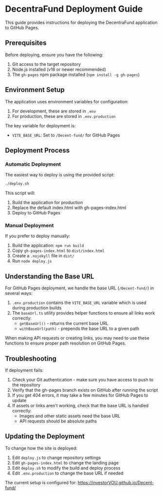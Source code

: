 # DecentraFund Deployment Guide

This guide provides instructions for deploying the DecentraFund application to GitHub Pages.

## Prerequisites

Before deploying, ensure you have the following:

1. Git access to the target repository
2. Node.js installed (v16 or newer recommended)
3. The `gh-pages` npm package installed (`npm install -g gh-pages`)

## Environment Setup

The application uses environment variables for configuration:

1. For development, these are stored in `.env`
2. For production, these are stored in `.env.production`

The key variable for deployment is:

- `VITE_BASE_URL`: Set to `/Decent-fund/` for GitHub Pages

## Deployment Process

### Automatic Deployment

The easiest way to deploy is using the provided script:

```bash
./deploy.sh
```

This script will:
1. Build the application for production
2. Replace the default index.html with gh-pages-index.html
3. Deploy to GitHub Pages

### Manual Deployment

If you prefer to deploy manually:

1. Build the application: `npm run build`
2. Copy `gh-pages-index.html` to `dist/index.html`
3. Create a `.nojekyll` file in `dist/`
4. Run `node deploy.js`

## Understanding the Base URL

For GitHub Pages deployment, we handle the base URL (`/Decent-fund/`) in several ways:

1. `.env.production` contains the `VITE_BASE_URL` variable which is used during production builds
2. The `baseUrl.ts` utility provides helper functions to ensure all links work correctly:
   - `getBaseUrl()` - returns the current base URL 
   - `withBaseUrl(path)` - prepends the base URL to a given path

When making API requests or creating links, you may need to use these functions to ensure
proper path resolution on GitHub Pages.

## Troubleshooting

If deployment fails:

1. Check your Git authentication - make sure you have access to push to the repository
2. Verify that the gh-pages branch exists on GitHub after running the script
3. If you get 404 errors, it may take a few minutes for GitHub Pages to update
4. If assets or links aren't working, check that the base URL is handled correctly:
   - Images and other static assets need the base URL
   - API requests should be absolute paths

## Updating the Deployment

To change how the site is deployed:

1. Edit `deploy.js` to change repository settings
2. Edit `gh-pages-index.html` to change the landing page
3. Edit `deploy.sh` to modify the build and deploy process
4. Edit `.env.production` to change the base URL if needed

The current setup is configured for: https://investorVOU.github.io/Decent-fund/